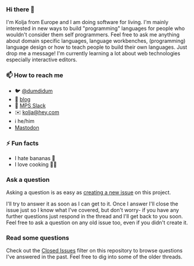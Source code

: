 ### Hi there 👋

I'm Kolja from Europe and I am doing software for living. I'm mainly interested in new ways to build "programming" languages for people who wouldn't consider them self programmers. Feel free to ask me anything about domain specific languages, language workbenches, (programming) language design or how to teach people to build their own languages. Just drop me a message! I'm currently learning a lot about web technologies especially interactive editors. 

### 📫 How to reach me
  - 🐦 [@dumdidum](https://twitter.com/dumdidum)
  - 📕 [blog](https://blog.logv.ws)
  - 💬 [MPS Slack](http://slack-mps.jetbrains.com/)
  - ✉️ kolja@hey.com
  - ℹ️ he/him
  - <a rel="me" href="https://mastodon.technology/@dumdidum">Mastodon</a>


### ⚡ Fun facts
  - I hate bananas 🍌
  - I love cooking 👨‍🍳
  
### Ask a question

Asking a question is as easy as
[creating a new issue](https://github.com/coolya/coolya/issues/new) on this
project.

I'll try to answer it as soon as I can get to it. Once I answer I'll close the
issue just so I know what I've covered, but don't worry- if you have any further
questions just respond in the thread and I'll get back to you soon. Feel free to
ask a question on any old issue too, even if you didn't create it.

### Read some questions

Check out the [Closed Issues](https://github.com/coolya/coolya/issues?q=is%3Aissue+is%3Aclosed)
filter on this repository to browse questions I've answered in the past. Feel free to dig
into some of the older threads.
